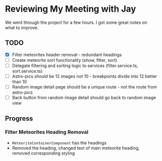 # Reviewing My Meeting with Jay

We went through the project for a few hours. I got some great notes on what to improve.  

## TODO

- [x] Filter meteorites header removal - redundant headings
- [ ] Create meteorite sort functionality (show, filter, sort)
- [ ] Delegate filtering and sorting logic to services (filter.service.ts, sort.service.ts)
- [ ] Astro-pics should be 12 images not 10 - breakpoints divide into 12 better than 10
- [ ] Random image detail page should be a unique route - not the route from astro-pics
- [ ] Back button from random image detail should go back to random image view

## Progress

### Filter Meteorites Heading Removal

- `MeteoriteContainerComponent` has the headings
- Removed the heading, changed text of main meteorite heading, removed corresponding styling

